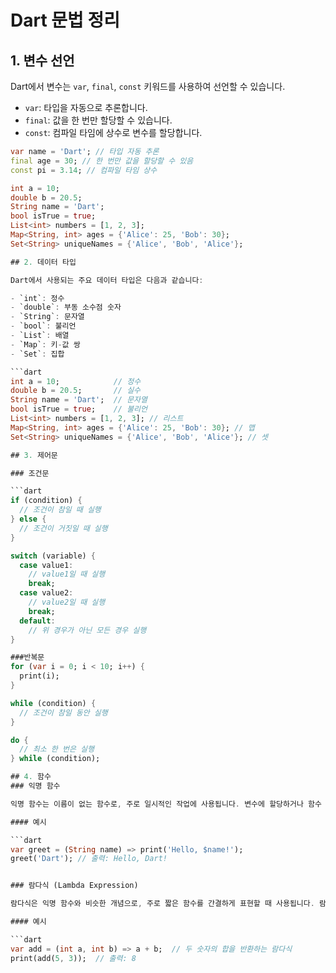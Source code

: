 # Dart 문법 정리

## 1. 변수 선언

Dart에서 변수는 `var`, `final`, `const` 키워드를 사용하여 선언할 수 있습니다.

- `var`: 타입을 자동으로 추론합니다.
- `final`: 값을 한 번만 할당할 수 있습니다.
- `const`: 컴파일 타임에 상수로 변수를 할당합니다.

```dart
var name = 'Dart'; // 타입 자동 추론
final age = 30; // 한 번만 값을 할당할 수 있음
const pi = 3.14; // 컴파일 타임 상수

int a = 10;
double b = 20.5;
String name = 'Dart';
bool isTrue = true;
List<int> numbers = [1, 2, 3];
Map<String, int> ages = {'Alice': 25, 'Bob': 30};
Set<String> uniqueNames = {'Alice', 'Bob', 'Alice'};

## 2. 데이터 타입

Dart에서 사용되는 주요 데이터 타입은 다음과 같습니다:

- `int`: 정수
- `double`: 부동 소수점 숫자
- `String`: 문자열
- `bool`: 불리언
- `List`: 배열
- `Map`: 키-값 쌍
- `Set`: 집합

```dart
int a = 10;            // 정수
double b = 20.5;       // 실수
String name = 'Dart';  // 문자열
bool isTrue = true;    // 불리언
List<int> numbers = [1, 2, 3]; // 리스트
Map<String, int> ages = {'Alice': 25, 'Bob': 30}; // 맵
Set<String> uniqueNames = {'Alice', 'Bob', 'Alice'}; // 셋

## 3. 제어문

### 조건문

```dart
if (condition) {
  // 조건이 참일 때 실행
} else {
  // 조건이 거짓일 때 실행
}

switch (variable) {
  case value1:
    // value1일 때 실행
    break;
  case value2:
    // value2일 때 실행
    break;
  default:
    // 위 경우가 아닌 모든 경우 실행
}

###반복문
for (var i = 0; i < 10; i++) {
  print(i);
}

while (condition) {
  // 조건이 참일 동안 실행
}

do {
  // 최소 한 번은 실행
} while (condition);

## 4. 함수
### 익명 함수

익명 함수는 이름이 없는 함수로, 주로 일시적인 작업에 사용됩니다. 변수에 할당하거나 함수 인자로 전달할 수 있습니다.

#### 예시

```dart
var greet = (String name) => print('Hello, $name!');
greet('Dart'); // 출력: Hello, Dart!


### 람다식 (Lambda Expression)

람다식은 익명 함수와 비슷한 개념으로, 주로 짧은 함수를 간결하게 표현할 때 사용됩니다. 람다식은 `=>` 문법을 사용하여 함수 본문을 간단하게 작성할 수 있게 합니다.

#### 예시

```dart
var add = (int a, int b) => a + b;  // 두 숫자의 합을 반환하는 람다식
print(add(5, 3));  // 출력: 8
